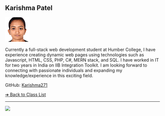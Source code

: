 <style>@import url("//readme.codeadam.ca/readme.css");</style>

## Karishma Patel

![Karishma271](../images/Karishma271.jpg)

Currently a full-stack web development student at Humber College, I have experience creating dynamic web pages using technologies such as Javascript, HTML, CSS, PHP, C#, MERN stack, and SQL. I have worked in IT for two years in India on IIB Integration Toolkit. I am looking forward to connecting with passionate individuals and expanding my knowledge/experience in this exciting field.

 
GitHub: [Karishma271](https://github.com/Karishma271)  



[&#10132; Back to Class List](/)

---

<a href="https://brickmmo.com">
<img src="https://brickmmo.com/images/brickmmo-logo-horizontal.jpg" width="100">
</a>

